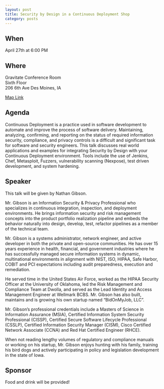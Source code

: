 ```yaml
---
layout: post
title: Security by Design in a Continuous Deployment Shop
category: posts
---
```


## When

April 27th at 6:00 PM

## Where

Gravitate Conference Room<br />
Sixth Floor<br />
206 6th Ave Des Moines, IA

[Map Link](https://www.google.com/maps/place/206+6th+Ave,+Des+Moines,+IA+50309)

## Agenda

Continuous Deployment is a practice used in software development to automate and improve the process of software delivery. Maintaining, analyzing, confirming, and reporting on the status of required information security, compliance, and privacy controls is a difficult and significant task for software and security engineers. This talk discusses real world applications and examples for integrating Security by Design with your Continuous Deployment environment. Tools include the use of Jenkins, Chef, Metasploit, Fuzzers, vulnerability scanning (Nexpose), test driven development, and system hardening.

## Speaker

This talk will be given by Nathan Gibson.

Mr. Gibson is an Information Security & Privacy Professional who specializes in continuous integration, inspection, and deployment environments. He brings information security and risk management concepts into the product portfolio realization pipeline and embeds the behavior naturally into design, develop, test, refactor pipelines as a member of the technical team. 

Mr. Gibson is a systems administrator, network engineer, and active developer in both the private and open-source communities. He has over 15 years experience in health, financial, and government industries where he has successfully managed secure information systems in dynamic, multinational environments in alignment with NIST, ISO, HIPAA, Safe Harbor, COBIT and PCI expectations including audit preparedness, execution and remediation.

He served time in the United States Air Force, worked as the HIPAA Security Officer at the University of Oklahoma, led the Risk Management and Compliance Team at Dwolla, and served as the Lead Identity and Access Management Engineer at Wellmark BCBS.  Mr. Gibson has also built, maintains and is growing his own startup named “BidOnMyJob, LLC”. 

Mr. Gibson’s professional credentials include a Masters of Science in Information Assurance (MSIA), Certified Information System Security Professional (CISSP), Certified Secure Software Lifecycle Professional (CSSLP), Certified Information Security Manager (CISM), Cisco Certified Network Associate (CCNA) and Red Hat Certified Engineer (RHCE).

When not reading lengthy volumes of regulatory and compliance manuals or working on his startup, Mr. Gibson enjoys hunting with his family, training his bird dogs and actively participating in policy and legislation development in the state of Iowa.

## Sponsor

Food and drink will be provided!
